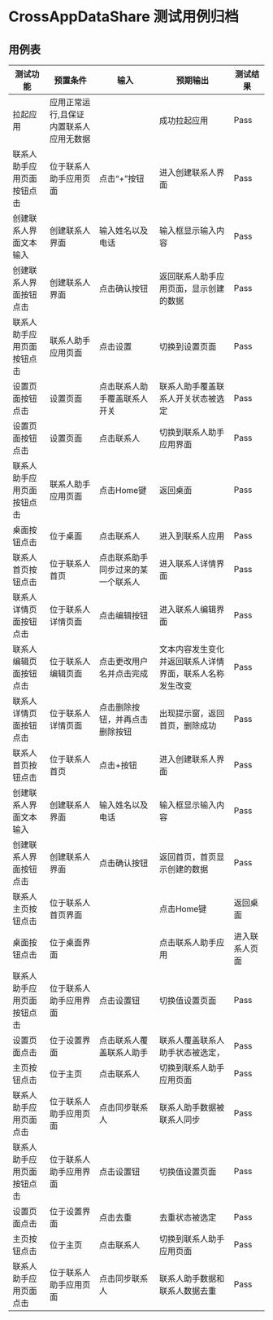 # CrossAppDataShare 测试用例归档

## 用例表

|测试功能|预置条件|输入|预期输出|测试结果|
|--------------------------------|--------------------------------|--------------------------------|--------------------------------|--------------------------------|
|拉起应用|	 应用正常运行,且保证内置联系人应用无数据|		|成功拉起应用|Pass|
|联系人助手应用页面按钮点击|	位于联系人助手应用页面|     点击“+”按钮|进入创建联系人界面|Pass|
|创建联系人界面文本输入|	创建联系人界面|     输入姓名以及电话|  输入框显示输入内容 |Pass|
|创建联系人界面按钮点击|	创建联系人界面|   点击确认按钮|	返回联系人助手应用页面，显示创建的数据|Pass|
|联系人助手应用页面按钮点击|	联系人助手应用页面|		点击设置|切换到设置页面|Pass|
|设置页面按钮点击|	设置页面|		点击联系人助手覆盖联系人开关|联系人助手覆盖联系人开关状态被选定|Pass|
|设置页面按钮点击|	设置页面|	点击联系人|切换到联系人助手应用界面|Pass|
|联系人助手应用页面按钮点击|	联系人助手应用页面|		点击Home键|返回桌面|Pass|
|桌面按钮点击|	位于桌面|   点击联系人|  进入到联系人应用 |Pass|
|联系人首页按钮点击|	位于联系人首页|		点击联系助手同步过来的某一个联系人|进入联系人详情界面|Pass|
|联系人详情页面按钮点击|	位于联系人详情页面|		点击编辑按钮|进入联系人编辑界面|Pass|
|联系人编辑页面按钮点击|	位于联系人编辑页面|		点击更改用户名并点击完成|文本内容发生变化并返回联系人详情界面，联系人名称发生改变|Pass|
|联系人详情页面按钮点击|	位于联系人详情页面|		点击删除按钮，并再点击删除按钮|出现提示窗，返回首页，删除成功|Pass|
|联系人首页按钮点击|	位于联系人首页|		点击+按钮|进入创建联系人界面|Pass|
|创建联系人界面文本输入|	创建联系人界面|     输入姓名以及电话|  输入框显示输入内容 |Pass|
|创建联系人界面按钮点击|	创建联系人界面|   点击确认按钮|	返回首页，首页显示创建的数据|Pass|
|联系人主页按钮点击|	位于联系人首页界面||		点击Home键|返回桌面|Pass|
|桌面按钮点击|	位于桌面界面||  点击联系人助手应用|  进入联系人页面 |Pass|
|联系人助手应用页面按钮点击|	位于联系人助手应用界面|		点击设置钮|切换值设置页面|Pass|
|设置页面点击|	位于设置界面|		点击联系人覆盖联系人助手|联系人覆盖联系人助手状态被选定，|Pass|
|主页按钮点击|	位于主页|   点击联系人|  切换到联系人助手应用页面 |Pass|
|联系人助手应用页面点击|	位于联系人助手应用页面|   点击同步联系人|  联系人助手数据被联系人同步 |Pass|
|联系人助手应用页面按钮点击|	位于联系人助手应用界面|		点击设置钮|切换值设置页面|Pass|
|设置页面点击|	位于设置界面|		点击去重|去重状态被选定|Pass|
|主页按钮点击|	位于主页|   点击联系人|  切换到联系人助手应用页面 |Pass|
|联系人助手应用页面点击|	位于联系人助手应用页面|   点击同步联系人|  联系人助手数据和联系人数据去重 |Pass|

